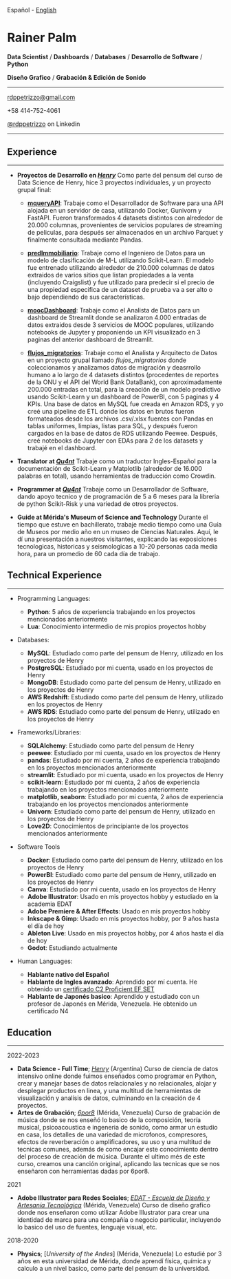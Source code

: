 [*Henry*]: https://www.soyhenry.com/ "Henry - Una oportunidad que cambia tu vida"
[*EDAT - Escuela de Diseño y Artesanía Tecnológica*]: https://edat.org.ve/ "EDAT - Escuela de Diseño y Artesanía Tecnológica"
[*Universidad de los Andes*]: http://ula.ve/ "Universidad de los Andes"
[*6por8*]: https://www.facebook.com/6porocho/ "6por8 - Producción Músical"

[*Qu4nt*]: https://qu4nt.com/ "Qu4nt"

Español - [English](https://github.com/akumoth/akumoth/blob/main/cv.md)

Rainer Palm
==========

**Data Scientist** / **Dashboards** / **Databases** / **Desarrollo de Software** / **Python**

**Diseño Grafico** / **Grabación & Edición de Sonido**


---
[rdppetrizzo@gmail.com](mailto:rdppetrizzo@gmail.com)

+58 414-752-4061

[@rdppetrizzo](https://www.linkedin.com/in/rdppetrizzo/) on Linkedin

---

## Experience

---

* **Proyectos de Desarrollo en [*Henry*]**
    Como parte del pensum del curso de Data Science de Henry, hice 3 proyectos individuales, y un proyecto grupal final:

    * [**mqueryAPI**](https://github.com/akumoth/mqueryAPI): Trabaje como el Desarrollador de Software para una API alojada en un servidor de casa, utilizando Docker, Gunivorn y FastAPI. Fueron transformados 4 datasets distintos  con alrededor de 20.000 columnas, provenientes de servicios populares de streaming de peliculas, para después ser almacenados en un archivo Parquet y finalmente consultada mediante Pandas.

    * [**predImmobiliario**](https://github.com/akumoth/predImmobiliario): Trabaje como el Ingeniero de Datos para un modelo de clasificación de M-L utilizando Scikit-Learn. El modelo fue entrenado utilizando alrededor de 210.000 columnas de datos extraidos de varios sitios que listan propiedades a la venta (incluyendo Craigslist) y fue utilizado para predecir si el precio de una propiedad especifica de un dataset de prueba va a ser alto o bajo dependiendo de sus características.

    * [**moocDashboard**](https://github.com/akumoth/moocDashboard): Trabaje como el Analista de Datos para un dashboard de Streamlit donde se analizaron 4.000 entradas de datos extraidos desde 3 servicios de MOOC populares, utilizando notebooks de Jupyter y proponiendo un KPI visualizado en 3 paginas del anterior dashboard de Streamlit.

    * [**flujos_migratorios**](https://github.com/akumoth/flujos_migratorios/): Trabaje como el Analista y Arquitecto de Datos en un proyecto grupal llamado *flujos_migratorios* donde coleccionamos y analizamos datos de migración y deasrrollo humano a lo largo de 4 datasets distintos (procedentes de reportes de la ONU y el API del World Bank DataBank), con aproximadamente 200.000 entradas en total, para la creación de un modelo predictivo usando Scikit-Learn y un dashboard de PowerBI, con 5 paginas y 4 KPIs. Una base de datos en MySQL fue creada en Amazon RDS, y yo creé una pipeline de ETL donde los datos en brutos fueron formateados desde los archivos .csv/.xlsx fuentes con Pandas en tablas uniformes, limpias, listas para SQL, y después fueron cargados en la base de datos de RDS utilizando Peewee. Después, creé notebooks de Jupyter con EDAs para 2 de los datasets y trabajé en el dashboard.

* **Translator at [*Qu4nt*]**
    Trabaje como un traductor Ingles-Español para la documentación de Scikit-Learn y Matplotlib (alrededor de 16.000 palabras en total), usando herramientas de traducción como Crowdin.

* **Programmer at [*Qu4nt*]**
    Trabaje como un Desarrollador de Software, dando apoyo tecnico y de programación de 5 a 6 meses para la libreria de python Scikit-Risk y una variedad de otros proyectos.

* **Guide at Mérida's Museum of Science and Technology**
    Durante el tiempo que estuve en bachillerato, trabaje medio tiempo como una Guía de Museos por medio año en un museo de Ciencias Naturales. Aquí, le dí una presentación a nuestros visitantes, explicando las exposiciones tecnologicas, historicas y seismologicas a 10-20 personas cada media hora, para un promedio de 60 cada día de trabajo.

## Technical Experience

---

* Programming Languages:
    * **Python**: 5 años de experiencia trabajando en los proyectos mencionados anteriormente
    * **Lua**: Conocimiento intermedio de mis propios proyectos hobby

* Databases:
    * **MySQL**: Estudiado como parte del pensum de Henry, utilizado en los proyectos de Henry
    * **PostgreSQL**: Estudiado por mi cuenta, usado en los proyectos de Henry
    * **MongoDB**: Estudiado como parte del pensum de Henry, utilizado en los proyectos de Henry
    * **AWS Redshift**: Estudiado como parte del pensum de Henry, utilizado en los proyectos de Henry
    * **AWS RDS**: Estudiado como parte del pensum de Henry, utilizado en los proyectos de Henry

* Frameworks/Libraries:
    * **SQLAlchemy**: Estudiado como parte del pensum de Henry
    * **peewee**: Estudiado por mi cuenta, usado en los proyectos de Henry
    * **pandas**: Estudiado por mi cuenta, 2 años de experiencia trabajando en los proyectos mencionados anteriormente
    * **streamlit**: Estudiado por mi cuenta, usado en los proyectos de Henry
    * **scikit-learn**: Estudiado por mi cuenta, 2 años de experiencia trabajando en los proyectos mencionados anteriormente
    * **matplotlib, seaborn**: Estudiado por mi cuenta, 2 años de experiencia trabajando en los proyectos mencionados anteriormente
    * **Univorn**: Estudiado como parte del pensum de Henry, utilizado en los proyectos de Henry
    * **Love2D**: Conocimientos de principiante de los proyectos mencionados anteriormente

* Software Tools
    * **Docker**: Estudiado como parte del pensum de Henry, utilizado en los proyectos de Henry
    * **PowerBI**: Estudiado como parte del pensum de Henry, utilizado en los proyectos de Henry
    * **Canva**: Estudiado por mi cuenta, usado en los proyectos de Henry
    * **Adobe Illustrator**: Usado en mis proyectos hobby y estudiado en la academia EDAT
    * **Adobe Premiere & After Effects**: Usado en mis proyectos hobby
    * **Inkscape & Gimp**: Usado en mis proyectos hobby, por 9 años hasta el día de hoy
    * **Ableton Live**: Usado en mis proyectos hobby, por 4 años hasta el día de hoy
    * **Godot**: Estudiando actualmente

* Human Languages:
    * **Hablante nativo del Español**
    * **Hablante de Ingles avanzado**: Aprendido por mí cuenta. He obtenido un [certificado C2 Proficient EF SET](https://www.efset.org/cert/XZ5enK)
    * **Hablante de Japonés basico**: Aprendido y estudiado con un profesor de Japonés en Mérida, Venezuela. He obtenido un certificado N4

## Education

---

2022-2023
* **Data Science - Full Time**; [*Henry*] (Argentina)
    Curso de ciencia de datos intensivo online donde fuimos enseñados como programar en Python, crear y manejar bases de datos relacionales y no relacionales, alojar y desplegar productos en linea, y una multitud de herramientas de visualización y analísis de datos, culminando en la creación de 4 proyectos.
* **Artes de Grabación**; [*6por8*] (Mérida, Venezuela)
    Curso de grabación de música donde se nos enseñó lo basico de la composición, teoría musical, psicoacoustica e ingeneria de sonido, como armar un estudio en casa, los detalles de una variedad de microfonos, compresores, efectos de reverberación o amplificadores, su uso y una multitud de tecnicas comunes, además de como encajar este conocimiento dentro del proceso de creación de música. Durante el ultimo més de este curso, creamos una canción original, aplicando las tecnicas que se nos enseñaron con herramientas dadas por 6por8. 

2021 
* **Adobe Illustrator para Redes Sociales**; [*EDAT - Escuela de Diseño y Artesanía Tecnológica*] (Mérida, Venezuela)
    Curso de diseño grafico donde nos enseñaron como utilizar Adobe Illustrator para crear una identidad de marca para una compañía o negocio particular, incluyendo lo basico del uso de fuentes, lenguaje visual, etc.

2018-2020
* **Physics**; [*University of the Andes*] (Mérida, Venezuela)
    Lo estudié por 3 años en esta universidad de Mérida, donde aprendí física, química y calculo a un nivel basico, como parte del pensum de la universidad.